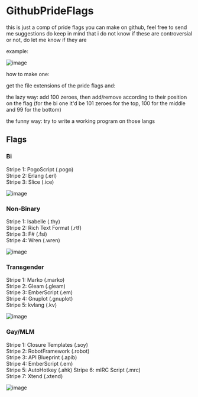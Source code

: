 # GithubPrideFlags 
this is just a comp of pride flags you can make on github, feel free to send me suggestions
do keep in mind that i do not know if these are controversial or not, do let me know if they are

example:

![image](https://user-images.githubusercontent.com/57607350/185300408-5c72897b-4f39-4fc2-9fa1-2d6cffdbd052.png)


how to make one:

get the file extensions of the pride flags and:

the lazy way: add 100 zeroes, then add/remove according to their position on the flag (for the bi one it'd be 101 zeroes for the top, 100 for the middle and 99 for the bottom)

the funny way: try to write a working program on those langs



## Flags

### Bi

Stripe 1: PogoScript (.pogo)  
Stripe 2: Erlang (.erl)  
Stripe 3: Slice (.ice)  

![image](https://user-images.githubusercontent.com/57607350/185300225-50a25431-879b-4911-ab3a-1aa6b775138d.png)


### Non-Binary

Stripe 1: Isabelle (.thy)  
Stripe 2: Rich Text Format (.rtf)  
Stripe 3: F# (.fsi)  
Stripe 4: Wren (.wren)  

![image](https://user-images.githubusercontent.com/57607350/185300257-e2456777-1da0-452f-a77b-eef9ffbee8a6.png)

### Transgender

Stripe 1: Marko (.marko)  
Stripe 2: Gleam (.gleam)  
Stripe 3: EmberScript (.em)  
Stripe 4: Gnuplot (.gnuplot)  
Stripe 5: kvlang (.kv)  

![image](https://user-images.githubusercontent.com/57607350/185303030-1c872e05-754d-4ff4-8b85-7a782e743ca4.png)

### Gay/MLM

Stripe 1: Closure Templates (.soy)  
Stripe 2: RobotFramework (.robot)  
Stripe 3: API Blueprint (.apib)  
Stripe 4: EmberScript (.em)  
Stripe 5: AutoHotkey (.ahk) 
Stripe 6: mIRC Script (.mrc)  
Stripe 7: Xtend (.xtend)  

![image](https://user-images.githubusercontent.com/57607350/185306411-236d24a0-d52c-4f64-96c9-8f2412a6ac1b.png)
